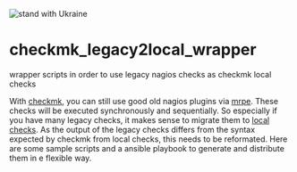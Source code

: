 ![stand with Ukraine](https://badgen.net/badge/stand%20with/UKRAINE/?color=0057B8&labelColor=FFD700)

# checkmk_legacy2local_wrapper
wrapper scripts in order to use legacy nagios checks as checkmk local checks

With [checkmk](https://docs.checkmk.com), you can still use good old nagios plugins via [mrpe](https://docs.checkmk.com/latest/en/agent_linux.html#mrpe).
These checks will be executed synchronously and sequentially.
So especially if you have many legacy checks, it makes sense to migrate them to [local checks](https://docs.checkmk.com/latest/en/localchecks.html). As the output of the legacy checks differs from the syntax expected by checkmk from local checks, this needs to be reformated.
Here are some sample scripts and a ansible playbook to generate and distribute them in e flexible way.

